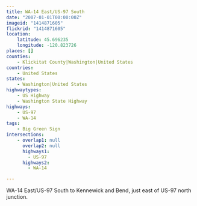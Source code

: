 ```yaml
---
title: WA-14 East/US-97 South
date: "2007-01-01T00:00:00Z"
imageid: "1414871605"
flickrid: "1414871605"
location:
    latitude: 45.696235
    longitude: -120.823726
places: []
counties:
    - Klickitat County|Washington|United States
countries:
    - United States
states:
    - Washington|United States
highwaytypes:
    - US Highway
    - Washington State Highway
highways:
    - US-97
    - WA-14
tags:
    - Big Green Sign
intersections:
    - overlap1: null
      overlap2: null
      highways1:
        - US-97
      highways2:
        - WA-14

---
```

WA-14 East/US-97 South to Kennewick and Bend, just east of US-97 north junction.